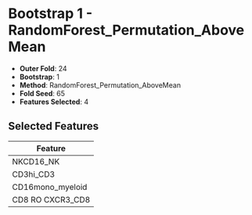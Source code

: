 # Bootstrap 1 - RandomForest_Permutation_AboveMean

- **Outer Fold**: 24
- **Bootstrap**: 1
- **Method**: RandomForest_Permutation_AboveMean
- **Fold Seed**: 65
- **Features Selected**: 4

## Selected Features

| Feature |
|---------|
| NKCD16_NK |
| CD3hi_CD3 |
| CD16mono_myeloid |
| CD8 RO CXCR3_CD8 |
